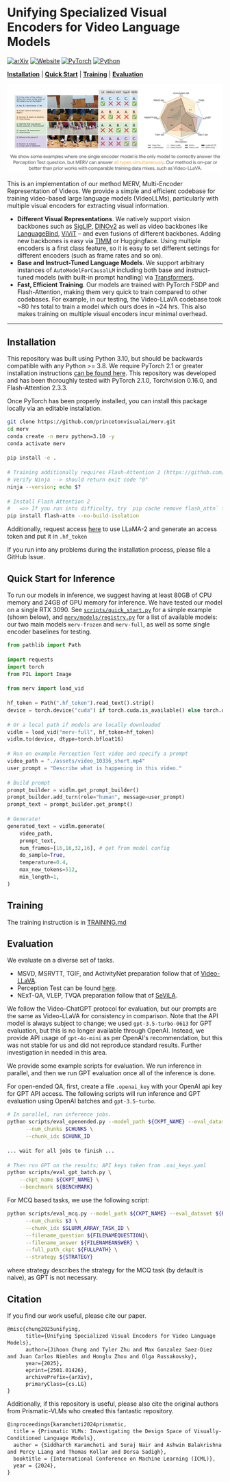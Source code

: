 # Unifying Specialized Visual Encoders for Video Language Models

[![arXiv](https://img.shields.io/badge/arXiv-2501.01426-df2a2a.svg?style=for-the-badge)](https://arxiv.org/abs/2501.01426)
[![Website](https://img.shields.io/badge/project-page-blue?style=for-the-badge)](https://tylerzhu.com/merv/)
[![PyTorch](https://img.shields.io/badge/PyTorch-2.1.0-EE4C2C.svg?style=for-the-badge&logo=pytorch)](https://pytorch.org/get-started/locally/)
[![Python](https://img.shields.io/badge/python-3.10-blue?style=for-the-badge)](https://www.python.org)

[**Installation**](#installation) | [**Quick Start**](#quick-start-for-inference) | [**Training**](#training) | [**Evaluation**](#evaluation)

![Teaser](assets/teaser.png)

This is an implementation of our method MERV, Multi-Encoder Representation of Videos.
We provide a simple and efficient codebase for training video-based large language models (VideoLLMs), particularly with multiple visual encoders for extracting visual information.

- **Different Visual Representations**. We natively support vision backbones such as
  [SigLIP](https://arxiv.org/abs/2303.15343), [DINOv2](https://arxiv.org/abs/2304.07193) as well as video backbones like
  [LanguageBind](https://arxiv.org/abs/2310.01852), [ViViT](https://arxiv.org/abs/2103.15691) – and even fusions of different backbones.
  Adding new backbones is easy via [TIMM](https://huggingface.co/timm) or Huggingface.
  Using multiple encoders is a first class feature, so it is easy to set different settings for different encoders (such as frame rates and so on).
- **Base and Instruct-Tuned Language Models**. We support arbitrary instances of `AutoModelForCausalLM` including both
  base and instruct-tuned models (with built-in prompt handling) via [Transformers](https://github.com/huggingface/transformers).
- **Fast, Efficient Training**. Our models are trained with PyTorch FSDP and Flash-Attention, making them very quick to train compared to other codebases. For example, in our testing, the Video-LLaVA codebase took ~80 hrs total to train a model which ours does in ~24 hrs. This also makes training on multiple visual encoders incur minimal overhead.

---

## Installation

This repository was built using Python 3.10, but should be backwards compatible with any Python >= 3.8. We require
PyTorch 2.1 or greater installation instructions [can be found here](https://pytorch.org/get-started/locally/). This
repository was developed and has been thoroughly tested with PyTorch 2.1.0, Torchvision 0.16.0, and Flash-Attention 2.3.3.

Once PyTorch has been properly installed, you can install this package locally via an editable installation.

```bash
git clone https://github.com/princetonvisualai/merv.git
cd merv
conda create -n merv python=3.10 -y
conda activate merv

pip install -e .

# Training additionally requires Flash-Attention 2 (https://github.com/Dao-AILab/flash-attention)
# Verify Ninja --> should return exit code "0"
ninja --version; echo $?

# Install Flash Attention 2
#   =>> If you run into difficulty, try `pip cache remove flash_attn` first
pip install flash-attn --no-build-isolation
```

Additionally, request access [here](https://huggingface.co/meta-llama/Llama-2-7b-hf) to use LLaMA-2 and generate an access token and put it in `.hf_token`

If you run into any problems during the installation process, please file a GitHub Issue.

## Quick Start for Inference

To run our models in inference, we suggest having at least 80GB of CPU memory and 24GB of GPU memory for inference. 
We have tested our model on a single RTX 3090.
See [```scripts/quick_start.py```](scripts/quick_start.py) for a simple example (shown below), and [```merv/models/registry.py```](merv/models/registry.py) for a list of available models: our two main models ```merv-frozen``` and ```merv-full```, as well as some single encoder baselines for testing.

```python
from pathlib import Path

import requests
import torch
from PIL import Image

from merv import load_vid

hf_token = Path(".hf_token").read_text().strip()
device = torch.device("cuda") if torch.cuda.is_available() else torch.device("cpu")

# Or a local path if models are locally downloaded
vidlm = load_vid("merv-full", hf_token=hf_token)
vidlm.to(device, dtype=torch.bfloat16)

# Run on example Perception Test video and specify a prompt
video_path = "./assets/video_10336_short.mp4"
user_prompt = "Describe what is happening in this video."

# Build prompt
prompt_builder = vidlm.get_prompt_builder()
prompt_builder.add_turn(role="human", message=user_prompt)
prompt_text = prompt_builder.get_prompt()

# Generate!
generated_text = vidlm.generate(
    video_path,
    prompt_text,
    num_frames=[16,16,32,16], # get from model config
    do_sample=True,
    temperature=0.4,
    max_new_tokens=512,
    min_length=1,
)
```

## Training

The training instruction is in [TRAINING.md](TRAINING.md)

## Evaluation

We evaluate on a diverse set of tasks.
* MSVD, MSRVTT, TGIF, and ActivityNet preparation follow that of [Video-LLaVA](https://github.com/PKU-YuanGroup/Video-LLaVA/blob/main/TRAIN_AND_VALIDATE.md).
* Perception Test can be found [here](https://github.com/google-deepmind/perception_test).
* NExT-QA, VLEP, TVQA preparation follow that of [SeViLA](https://github.com/Yui010206/SeViLA?tab=readme-ov-file).

We follow the Video-ChatGPT protocol for evaluation, but our prompts are the same as Video-LLaVA for consistency in comparison.
Note that the API model is always subject to change; we used ``gpt-3.5-turbo-0613`` for GPT evaluation, but this is no longer available through OpenAI.
Instead, we provide API usage of ``gpt-4o-mini`` as per OpenAI's recommendation, but this was not stable for us and did not reproduce standard results.
Further investigation in needed in this area.

We provide some example scripts for evaluation.
We run inference in parallel, and then we run GPT evaluation once all of the inference is done.

For open-ended QA, first, create a file ``.openai_key`` with your OpenAI api key for GPT API access.
The following scripts will run inference and GPT evaluation using OpenAI batches and ```gpt-3.5-turbo```.

```sh
# In parallel, run inference jobs.
python scripts/eval_openended.py --model_path ${CKPT_NAME} --eval_dataset ${BENCHMARK} \
      --num_chunks $CHUNKS \
      --chunk_idx $CHUNK_ID

... wait for all jobs to finish ...

# Then run GPT on the results; API keys taken from .oai_keys.yaml
python scripts/eval_gpt_batch.py \
    --ckpt_name ${CKPT_NAME} \
    --benchmark ${BENCHMARK}
```

For MCQ based tasks, we use the following script:

```sh
python scripts/eval_mcq.py --model_path ${CKPT_NAME} --eval_dataset ${BENCHMARK} \
      --num_chunks $3 \
      --chunk_idx $SLURM_ARRAY_TASK_ID \
      --filename_question ${FILENAMEQUESTION}\
      --filename_answer ${FILENAMEANSWER} \
      --full_path_ckpt ${FULLPATH} \
      --strategy ${STRATEGY}
```
where strategy describes the strategy for the MCQ task (by default is naive), as GPT is not necessary.

## Citation
If you find our work useful, please cite our paper.
```
@misc{chung2025unifying,
      title={Unifying Specialized Visual Encoders for Video Language Models},
      author={Jihoon Chung and Tyler Zhu and Max Gonzalez Saez-Diez and Juan Carlos Niebles and Honglu Zhou and Olga Russakovsky},
      year={2025},
      eprint={2501.01426},
      archivePrefix={arXiv},
      primaryClass={cs.LG}
}
```

Additionally, if this repository is useful, please also cite the original authors from Prismatic-VLMs who created this fantastic repository.
```
@inproceedings{karamcheti2024prismatic,
  title = {Prismatic VLMs: Investigating the Design Space of Visually-Conditioned Language Models},
  author = {Siddharth Karamcheti and Suraj Nair and Ashwin Balakrishna and Percy Liang and Thomas Kollar and Dorsa Sadigh},
  booktitle = {International Conference on Machine Learning (ICML)},
  year = {2024},
}
```
